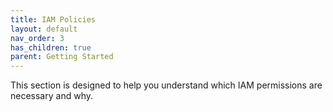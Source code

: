 ```yaml
---
title: IAM Policies
layout: default
nav_order: 3
has_children: true
parent: Getting Started
---
```


This section is designed to help you understand which IAM permissions are necessary and why.
